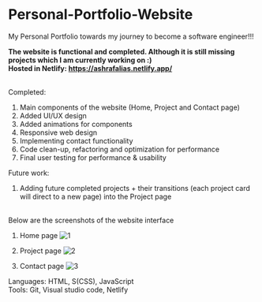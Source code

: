 # Personal-Portfolio-Website
My Personal Portfolio towards my journey to become a software engineer!!!

<b>The website is functional and completed. Although it is still missing projects which I am currently working on :)
<br>Hosted in Netlify: https://ashrafalias.netlify.app/</b>

<br>Completed:
1. Main components of the website (Home, Project and Contact page)
2. Added UI/UX design
3. Added animations for components
4. Responsive web design
5. Implementing contact functionality
6. Code clean-up, refactoring and optimization for performance
7. Final user testing for performance & usability

Future work:
1. Adding future completed projects + their transitions (each project card will direct to a new page) into the Project page

<br>Below are the screenshots of the website interface 
1. Home page
![1](https://user-images.githubusercontent.com/79066503/127368196-c1e875c3-47f3-4701-b776-295c17e41db0.PNG)

2. Project page
![2](https://user-images.githubusercontent.com/79066503/127368212-093536e0-3d23-484d-a0aa-f5d1ce33a9ef.PNG)

3. Contact page
![3](https://user-images.githubusercontent.com/79066503/127368218-4530717a-1479-4488-9c87-bdb197d42144.PNG)


Languages: HTML, S(CSS), JavaScript
<br>Tools: Git, Visual studio code, Netlify
